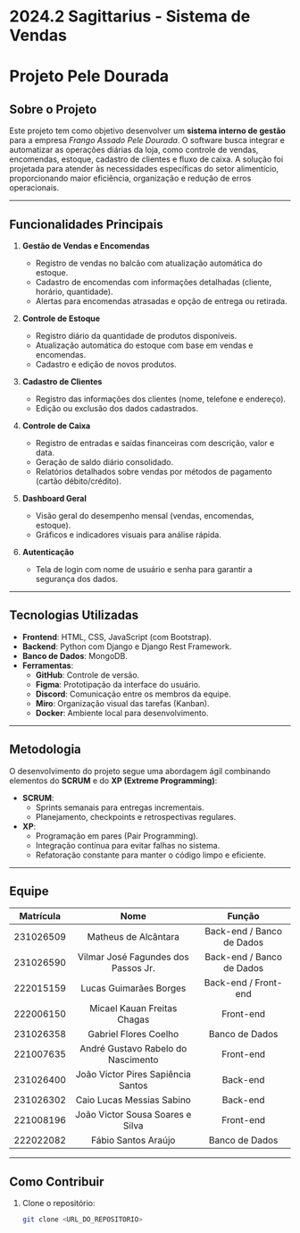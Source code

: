 # 2024.2 Sagittarius - Sistema de Vendas

# Projeto Pele Dourada

## Sobre o Projeto

Este projeto tem como objetivo desenvolver um **sistema interno de gestão** para a empresa *Frango Assado Pele Dourada*. O software busca integrar e automatizar as operações diárias da loja, como controle de vendas, encomendas, estoque, cadastro de clientes e fluxo de caixa. A solução foi projetada para atender às necessidades específicas do setor alimentício, proporcionando maior eficiência, organização e redução de erros operacionais.

---

## Funcionalidades Principais

1. **Gestão de Vendas e Encomendas**
   - Registro de vendas no balcão com atualização automática do estoque.
   - Cadastro de encomendas com informações detalhadas (cliente, horário, quantidade).
   - Alertas para encomendas atrasadas e opção de entrega ou retirada.

2. **Controle de Estoque**
   - Registro diário da quantidade de produtos disponíveis.
   - Atualização automática do estoque com base em vendas e encomendas.
   - Cadastro e edição de novos produtos.

3. **Cadastro de Clientes**
   - Registro das informações dos clientes (nome, telefone e endereço).
   - Edição ou exclusão dos dados cadastrados.

4. **Controle de Caixa**
   - Registro de entradas e saídas financeiras com descrição, valor e data.
   - Geração de saldo diário consolidado.
   - Relatórios detalhados sobre vendas por métodos de pagamento (cartão débito/crédito).

5. **Dashboard Geral**
   - Visão geral do desempenho mensal (vendas, encomendas, estoque).
   - Gráficos e indicadores visuais para análise rápida.

6. **Autenticação**
   - Tela de login com nome de usuário e senha para garantir a segurança dos dados.

---

## Tecnologias Utilizadas

- **Frontend**: HTML, CSS, JavaScript (com Bootstrap).
- **Backend**: Python com Django e Django Rest Framework.
- **Banco de Dados**: MongoDB.
- **Ferramentas**:
  - **GitHub**: Controle de versão.
  - **Figma**: Prototipação da interface do usuário.
  - **Discord**: Comunicação entre os membros da equipe.
  - **Miro**: Organização visual das tarefas (Kanban).
  - **Docker**: Ambiente local para desenvolvimento.

---

## Metodologia

O desenvolvimento do projeto segue uma abordagem ágil combinando elementos do **SCRUM** e do **XP (Extreme Programming)**:

- **SCRUM**:
  - Sprints semanais para entregas incrementais.
  - Planejamento, checkpoints e retrospectivas regulares.
- **XP**:
  - Programação em pares (Pair Programming).
  - Integração contínua para evitar falhas no sistema.
  - Refatoração constante para manter o código limpo e eficiente.

---

## Equipe

| Matrícula     | Nome                                 | Função                     |
|:-------------:|:------------------------------------:|:--------------------------:|
| 231026509     | Matheus de Alcântara                | Back-end / Banco de Dados  |
| 231026590     | Vilmar José Fagundes dos Passos Jr. | Back-end / Banco de Dados  |
| 222015159     | Lucas Guimarães Borges              | Back-end / Front-end                  |
| 222006150     | Micael Kauan Freitas Chagas         | Front-end                  |
| 231026358     | Gabriel Flores Coelho               | Banco de Dados             |
| 221007635     | André Gustavo Rabelo do Nascimento | Front-end                  |
| 231026400     | João Victor Pires Sapiência Santos  | Back-end                   |
| 231026302     | Caio Lucas Messias Sabino           | Back-end                   |
| 221008196     | João Victor Sousa Soares e Silva    | Front-end                  |
| 222022082     | Fábio Santos Araújo                 | Banco de Dados             |

---

## Como Contribuir

1. Clone o repositório:
   ```bash
   git clone <URL_DO_REPOSITORIO>
